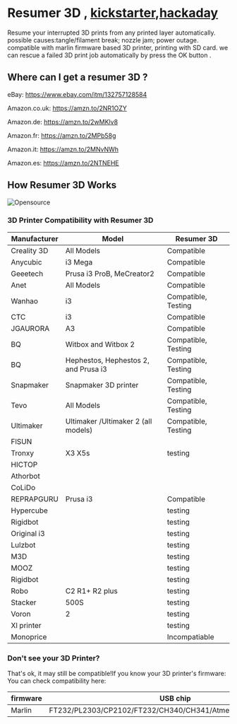 # Resumer 3D ,  [kickstarter](https://www.kickstarter.com/projects/resumer3d/resumer-3d-resume-your-interrupted-3d-prints-autom),[hackaday](https://hackaday.io/project/28672-magical-box-for-resuming-3d-prints-automatically)
Resume your interrupted 3D prints from any printed layer automatically.
possible causes:tangle/filament break; nozzle jam; power outage.
compatible with marlin firmware based 3D printer, printing with SD card.
we can rescue a failed 3D print job automatically by press the OK button . 
## Where can I get a resumer 3D ? 

eBay: https://www.ebay.com/itm/132757128584 

Amazon.co.uk: https://amzn.to/2NR1OZY

Amazon.de: https://amzn.to/2wMKlv8

Amazon.fr: https://amzn.to/2MPb58g

Amazon.it: https://amzn.to/2MNvNWh

Amazon.es: https://amzn.to/2NTNEHE

## How Resumer 3D Works
![Opensource](https://github.com/Resumer3d/info/blob/master/image/how.png)

### 3D Printer Compatibility with Resumer 3D
Manufacturer | Model | Resumer 3D
--- | --- | --- 
Creality 3D | 	All Models | 	Compatible
Anycubic | 	i3 Mega	 | Compatible
Geeetech	 | Prusa i3 ProB, MeCreator2	 | Compatible
Anet	 | All Models	 | Compatible
Wanhao	 | i3	 | Compatible, Testing
CTC	 | i3	 | Compatible
JGAURORA	 | A3	 | Compatible
BQ	 | Witbox and Witbox 2	 | Compatible, Testing
BQ	 | Hephestos, Hephestos 2, and Prusa i3	 | Compatible, Testing
Snapmaker | 	Snapmaker 3D printer	 | Compatible, Testing
Tevo	 | All Models | 	Compatible, Testing
Ultimaker | 	Ultimaker /Ultimaker 2 (all models) | 	Compatible, Testing
FlSUN	| | 	
Tronxy | 	X3 X5s	| testing
HICTOP	| | 	
Athorbot| | 		
CoLiDo	| | 	
REPRAPGURU| 	Prusa i3 	| Compatible 
Hypercube| 		| testing
Rigidbot| 		| testing
Original i3| 		| testing
Lulzbot| 		| testing
M3D| 		| testing
MOOZ| 		| testing
Rigidbot| 		| testing
Robo| 	C2  R1+  R2 plus	| testing
Stacker|  	500S	| testing
Voron| 	2	| testing
Xl printer| 		| testing
Monoprice| 		| Incompatiable 


### Don't see your 3D Printer? 
That's ok, it may still be compatible!If you know your 3D printer's firmware: You can check compatibility here:

firmware	 | USB chip
--- | ---
Marlin	 | FT232/PL2303/CP2102/FT232/CH340/CH341/Atmega16u2/Atmega32u2
	


